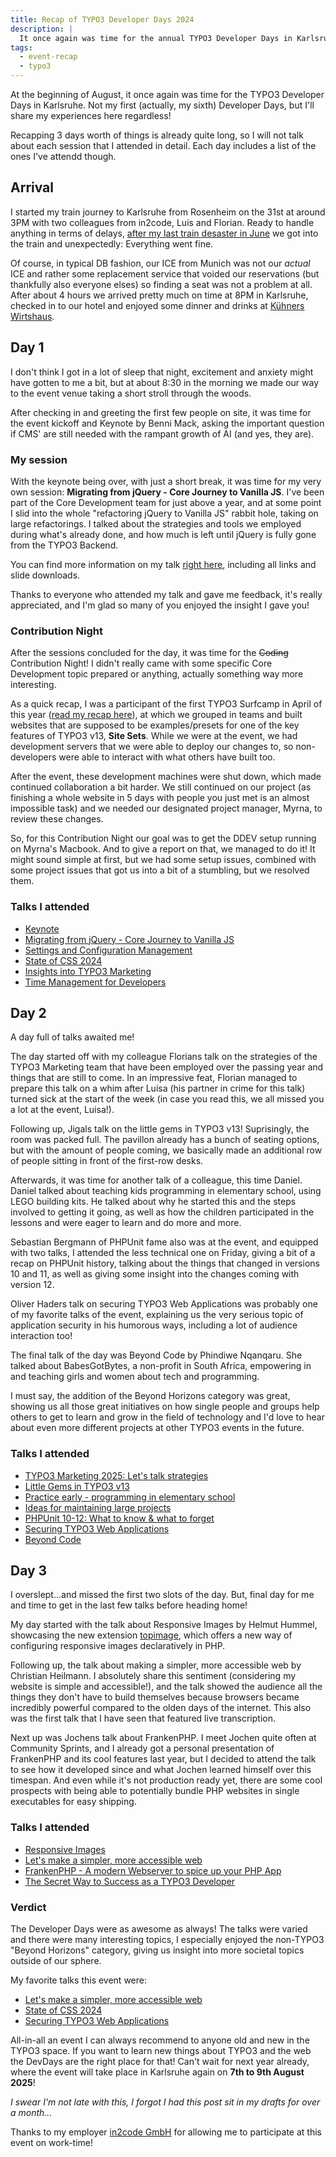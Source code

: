 ```yaml
---
title: Recap of TYPO3 Developer Days 2024
description: |
  It once again was time for the annual TYPO3 Developer Days in Karlsruhe. I'll share my experiences and thoughts about this years iteration here!
tags:
  - event-recap
  - typo3
---
```


At the beginning of August, it once again was time for the TYPO3 Developer Days
in Karlsruhe. Not my first (actually, my sixth) Developer Days, but I'll share
my experiences here regardless!

Recapping 3 days worth of things is already quite long, so I will not talk about
each session that I attended in detail. Each day includes a list of the ones
I've attendd though.

## Arrival

I started my train journey to Karlsruhe from Rosenheim on the 31st at around 3PM
with two colleagues from in2code, Luis and Florian. Ready to handle anything in
terms of delays,
[after my last train desaster in June](/blog/typo3-cs-2024-q2-recap/) we got
into the train and unexpectedly: Everything went fine.

Of course, in typical DB fashion, our ICE from Munich was not our _actual_ ICE
and rather some replacement service that voided our reservations (but thankfully
also everyone elses) so finding a seat was not a problem at all. After about 4
hours we arrived pretty much on time at 8PM in Karlsruhe, checked in to our
hotel and enjoyed some dinner and drinks at
[Kühners Wirtshaus](https://kuehners-wirtshaus.eatbu.com/).

## Day 1

I don't think I got in a lot of sleep that night, excitement and anxiety might
have gotten to me a bit, but at about 8:30 in the morning we made our way to the
event venue taking a short stroll through the woods.

After checking in and greeting the first few people on site, it was time for the
event kickoff and Keynote by Benni Mack, asking the important question if CMS'
are still needed with the rampant growth of AI (and yes, they are).

### My session

With the keynote being over, with just a short break, it was time for my very
own session: **Migrating from jQuery - Core Journey to Vanilla JS**. I've been
part of the Core Development team for just above a year, and at some point I
slid into the whole "refactoring jQuery to Vanilla JS" rabbit hole, taking on
large refactorings. I talked about the strategies and tools we employed during
what's already done, and how much is left until jQuery is fully gone from the
TYPO3 Backend.

You can find more information on my talk
[right here](/talks/migrating-from-jquery/), including all links and slide
downloads.

Thanks to everyone who attended my talk and gave me feedback, it's really
appreciated, and I'm glad so many of you enjoyed the insight I gave you!

### Contribution Night

After the sessions concluded for the day, it was time for the ~~Coding~~
Contribution Night! I didn't really came with some specific Core Development
topic prepared or anything, actually something way more interesting.

As a quick recap, I was a participant of the first TYPO3 Surfcamp in April of
this year ([read my recap here](/blog/typo3-surfcamp-2024-recap/)), at which we
grouped in teams and built websites that are supposed to be examples/presets for
one of the key features of TYPO3 v13, **Site Sets**. While we were at the event,
we had development servers that we were able to deploy our changes to, so
non-developers were able to interact with what others have built too.

After the event, these development machines were shut down, which made continued
collaboration a bit harder. We still continued on our project (as finishing a
whole website in 5 days with people you just met is an almost impossible task)
and we needed our designated project manager, Myrna, to review these changes.

So, for this Contribution Night our goal was to get the DDEV setup running on
Myrna's Macbook. And to give a report on that, we managed to do it! It might
sound simple at first, but we had some setup issues, combined with some project
issues that got us into a bit of a stumbling, but we resolved them.

### Talks I attended

- [Keynote](https://t3dd24.typo3.com/program/sessions/keynote-808)
- [Migrating from jQuery - Core Journey to Vanilla JS](/talks/migrating-from-jquery/)
- [Settings and Configuration Management](https://t3dd24.typo3.com/program/sessions/settings-and-configuration-management-810)
- [State of CSS 2024](https://t3dd24.typo3.com/program/sessions/state-of-css-2024-809)
- [Insights into TYPO3 Marketing](https://t3dd24.typo3.com/program/sessions/insights-into-typo3-marketing-769)
- [Time Management for Developers](https://t3dd24.typo3.com/program/sessions/time-management-for-developers-794)

## Day 2

A day full of talks awaited me!

The day started off with my colleague Florians talk on the strategies of the
TYPO3 Marketing team that have been employed over the passing year and things
that are still to come. In an impressive feat, Florian managed to prepare this
talk on a whim after Luisa (his partner in crime for this talk) turned sick at
the start of the week (in case you read this, we all missed you a lot at the
event, Luisa!).

Following up, Jigals talk on the little gems in TYPO3 v13! Suprisingly, the room
was packed full. The pavillon already has a bunch of seating options, but with
the amount of people coming, we basically made an additional row of people
sitting in front of the first-row desks.

Afterwards, it was time for another talk of a colleague, this time Daniel.
Daniel talked about teaching kids programming in elementary school, using LEGO
building kits. He talked about why he started this and the steps involved to
getting it going, as well as how the children participated in the lessons and
were eager to learn and do more and more.

Sebastian Bergmann of PHPUnit fame also was at the event, and equipped with two
talks, I attended the less technical one on Friday, giving a bit of a recap on
PHPUnit history, talking about the things that changed in versions 10 and 11, as
well as giving some insight into the changes coming with version 12.

Oliver Haders talk on securing TYPO3 Web Applications was probably one of my
favorite talks of the event, explaining us the very serious topic of application
security in his humorous ways, including a lot of audience interaction too!

The final talk of the day was Beyond Code by Phindiwe Nqanqaru. She talked about
BabesGotBytes, a non-profit in South Africa, empowering in and teaching girls
and women about tech and programming.

I must say, the addition of the Beyond Horizons category was great, showing us
all those great initiatives on how single people and groups help others to get
to learn and grow in the field of technology and I'd love to hear about even
more different projects at other TYPO3 events in the future.

### Talks I attended

- [TYPO3 Marketing 2025: Let's talk strategies](https://t3dd24.typo3.com/program/sessions/typo3-marketing-2025-lets-talk-strategies-770)
- [Little Gems in TYPO3 v13](https://t3dd24.typo3.com/program/sessions/little-gems-in-typo3-v13-803)
- [Practice early - programming in elementary school](https://t3dd24.typo3.com/program/sessions/practice-early-programming-in-elementary-school-773)
- [Ideas for maintaining large projects](https://t3dd24.typo3.com/program/sessions/ideas-for-maintaining-large-projects-talk-discussion-802)
- [PHPUnit 10-12: What to know & what to forget](https://t3dd24.typo3.com/program/sessions/phpunit-10-12-what-to-know-what-to-forget-776)
- [Securing TYPO3 Web Applications](https://t3dd24.typo3.com/program/sessions/securing-typo3-web-applications-811)
- [Beyond Code](https://t3dd24.typo3.com/program/sessions/beyond-code-791)

## Day 3

I overslept...and missed the first two slots of the day. But, final day for me
and time to get in the last few talks before heading home!

My day started with the talk about Responsive Images by Helmut Hummel,
showcasing the new extension
[topimage](https://github.com/helhum/typo3-top-image), which offers a new way of
configuring responsive images declaratively in PHP.

Following up, the talk about making a simpler, more accessible web by Christian
Heilmann. I absolutely share this sentiment (considering my website is simple
and accessible!), and the talk showed the audience all the things they don't
have to build themselves because browsers became incredibly powerful compared to
the olden days of the internet. This also was the first talk that I have seen
that featured live transcription.

Next up was Jochens talk about FrankenPHP. I meet Jochen quite often at
Community Sprints, and I already got a personal presentation of FrankenPHP and
its cool features last year, but I decided to attend the talk to see how it
developed since and what Jochen learned himself over this timespan. And even
while it's not production ready yet, there are some cool prospects with being
able to potentially bundle PHP websites in single executables for easy shipping.

### Talks I attended

- [Responsive Images](https://t3dd24.typo3.com/program/sessions/responsive-images-817)
- [Let's make a simpler, more accessible web](https://t3dd24.typo3.com/program/sessions/lets-make-a-simpler-more-accessible-web-819)
- [FrankenPHP - A modern Webserver to spice up your PHP App](https://t3dd24.typo3.com/program/sessions/frankenphp-a-modern-webserver-to-spice-up-your-php-app-771)
- [The Secret Way to Success as a TYPO3 Developer](https://t3dd24.typo3.com/program/sessions/the-secret-way-to-success-as-a-typo3-developer-800)

### Verdict

The Developer Days were as awesome as always! The talks were varied and there
were many interesting topics, I especially enjoyed the non-TYPO3 "Beyond
Horizons" category, giving us insight into more societal topics outside of our
sphere.

My favorite talks this event were:

- [Let's make a simpler, more accessible web](https://t3dd24.typo3.com/program/sessions/lets-make-a-simpler-more-accessible-web-819)
- [State of CSS 2024](https://t3dd24.typo3.com/program/sessions/state-of-css-2024-809)
- [Securing TYPO3 Web Applications](https://t3dd24.typo3.com/program/sessions/securing-typo3-web-applications-811)

All-in-all an event I can always recommend to anyone old and new in the TYPO3
space. If you want to learn new things about TYPO3 and the web the DevDays are
the right place for that! Can't wait for next year already, where the event will
take place in Karlsruhe again on **7th to 9th August 2025**!

_I swear I'm not late with this, I forgot I had this post sit in my drafts for
over a month..._

<div class="outline-dashed outline-2 bg-lime-50 outline-lime-600 dark:bg-lime-400/25 px-2 py-1 rounded-md leading-snug italic text-center mb-3">
  Thanks to my employer <a href="https://in2code.de" target="_blank">in2code GmbH</a> for allowing me to participate at this event on work-time!
</div>
